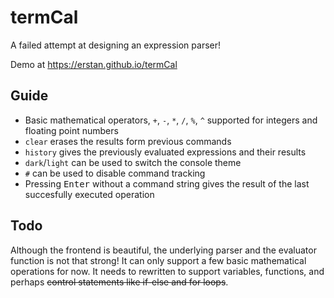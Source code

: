 # termCal
A failed attempt at designing an expression parser!


Demo at <https://erstan.github.io/termCal>
## Guide
  * Basic mathematical operators, `+`, `-`, `*`, `/`, `%`, `^` supported for integers and floating point numbers
  * `clear` erases the results form previous commands
  * `history` gives the previously evaluated expressions and their results
  * `dark`/`light` can be used to switch the console theme
  * `#` can be used to disable command tracking
  * Pressing <kbd>Enter</kbd> without a command string gives the result of the last succesfully executed operation
## Todo
Although the frontend is beautiful, the underlying parser and the evaluator function is not that strong! It can only support a few basic mathematical operations for now. It needs to rewritten to support variables, functions, and perhaps <s>control statements like if-else and for loops</s>.

